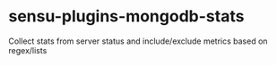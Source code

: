 # sensu-plugins-mongodb-stats
Collect stats from server status and include/exclude metrics based on regex/lists
